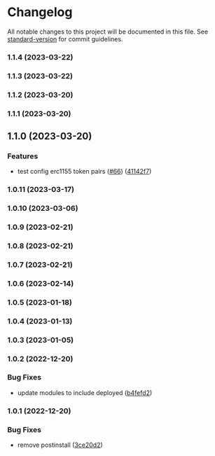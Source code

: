 # Changelog

All notable changes to this project will be documented in this file. See [standard-version](https://github.com/conventional-changelog/standard-version) for commit guidelines.

### 1.1.4 (2023-03-22)

### 1.1.3 (2023-03-22)

### 1.1.2 (2023-03-20)

### 1.1.1 (2023-03-20)

## 1.1.0 (2023-03-20)


### Features

* test config erc1155 token pairs ([#66](https://github.com/yolominds/Seacows_AMM_Foundry/issues/66)) ([41142f7](https://github.com/yolominds/Seacows_AMM_Foundry/commit/41142f7e1eb4b6e4d433e8a17392fd0ef92b9b6a))

### 1.0.11 (2023-03-17)

### 1.0.10 (2023-03-06)

### 1.0.9 (2023-02-21)

### 1.0.8 (2023-02-21)

### 1.0.7 (2023-02-21)

### 1.0.6 (2023-02-14)

### 1.0.5 (2023-01-18)

### 1.0.4 (2023-01-13)

### 1.0.3 (2023-01-05)

### 1.0.2 (2022-12-20)


### Bug Fixes

* update modules to include deployed ([b4fefd2](https://github.com/yolominds/Seacows_AMM_Foundry/commit/b4fefd288bb340fd65bd1f9041165c99c443a12a))

### 1.0.1 (2022-12-20)


### Bug Fixes

* remove postinstall ([3ce20d2](https://github.com/yolominds/Seacows_AMM_Foundry/commit/3ce20d23c65b3db2e18aca143003f021d624e8fa))
